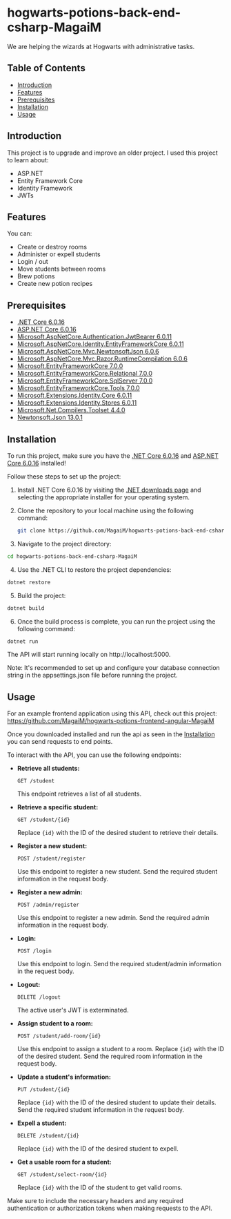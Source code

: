 # hogwarts-potions-back-end-csharp-MagaiM

We are helping the wizards at Hogwarts with administrative tasks.

## Table of Contents

- [Introduction](#introduction)
- [Features](#features)
- [Prerequisites](#prerequisites)
- [Installation](#installation)
- [Usage](#usage)

## Introduction

This project is to upgrade and improve an older project. 
I used this project to learn about:
- ASP.NET
- Entity Framework Core
- Identity Framework
- JWTs

## Features

You can: 
- Create or destroy rooms
- Administer or expell students
- Login / out
- Move students between rooms 
- Brew potions
- Create new potion recipes

## Prerequisites

- [.NET Core 6.0.16](https://dotnet.microsoft.com/download/dotnet/6.0)
- [ASP.NET Core 6.0.16](https://dotnet.microsoft.com/download/dotnet/6.0)
- [Microsoft.AspNetCore.Authentication.JwtBearer 6.0.11](https://www.nuget.org/packages/Microsoft.AspNetCore.Authentication.JwtBearer)
- [Microsoft.AspNetCore.Identity.EntityFrameworkCore 6.0.11](https://www.nuget.org/packages/Microsoft.AspNetCore.Identity.EntityFrameworkCore)
- [Microsoft.AspNetCore.Mvc.NewtonsoftJson 6.0.6](https://www.nuget.org/packages/Microsoft.AspNetCore.Mvc.NewtonsoftJson)
- [Microsoft.AspNetCore.Mvc.Razor.RuntimeCompilation 6.0.6](https://www.nuget.org/packages/Microsoft.AspNetCore.Mvc.Razor.RuntimeCompilation)
- [Microsoft.EntityFrameworkCore 7.0.0](https://www.nuget.org/packages/Microsoft.EntityFrameworkCore)
- [Microsoft.EntityFrameworkCore.Relational 7.0.0](https://www.nuget.org/packages/Microsoft.EntityFrameworkCore.Relational)
- [Microsoft.EntityFrameworkCore.SqlServer 7.0.0](https://www.nuget.org/packages/Microsoft.EntityFrameworkCore.SqlServer)
- [Microsoft.EntityFrameworkCore.Tools 7.0.0](https://www.nuget.org/packages/Microsoft.EntityFrameworkCore.Tools)
- [Microsoft.Extensions.Identity.Core 6.0.11](https://www.nuget.org/packages/Microsoft.Extensions.Identity.Core)
- [Microsoft.Extensions.Identity.Stores 6.0.11](https://www.nuget.org/packages/Microsoft.Extensions.Identity.Stores)
- [Microsoft.Net.Compilers.Toolset 4.4.0](https://www.nuget.org/packages/Microsoft.Net.Compilers.Toolset)
- [Newtonsoft.Json 13.0.1](https://www.nuget.org/packages/Newtonsoft.Json)

## Installation

To run this project, make sure you have the [.NET Core 6.0.16](https://dotnet.microsoft.com/download/dotnet/6.0) and [ASP.NET Core 6.0.16](https://dotnet.microsoft.com/download/dotnet/6.0) installed!

Follow these steps to set up the project:

1. Install .NET Core 6.0.16 by visiting the [.NET downloads page](https://dotnet.microsoft.com/download/dotnet/6.0) and selecting the appropriate installer for your operating system.

2. Clone the repository to your local machine using the following command:

   ```bash
   git clone https://github.com/MagaiM/hogwarts-potions-back-end-csharp-MagaiM.git
   ```
   
 3. Navigate to the project directory:
   ```bash
   cd hogwarts-potions-back-end-csharp-MagaiM
   ```
   
 4. Use the .NET CLI to restore the project dependencies:
  ```bash
  dotnet restore
  ```
  
 5. Build the project:
  ```bash
  dotnet build
  ```
  
 6. Once the build process is complete, you can run the project using the following command:
  ```bash
  dotnet run
  ```
  The API will start running locally on http://localhost:5000.
  
  Note: It's recommended to set up and configure your database connection string in the appsettings.json file before running the project.

## Usage

For an example frontend application using this API, check out this project: https://github.com/MagaiM/hogwarts-potions-frontend-angular-MagaiM

Once you downloaded installed and run the api as seen in the [Installation](#installation) you can send requests to end points.

To interact with the API, you can use the following endpoints:

- **Retrieve all students:**
  ```
  GET /student
  ```
  This endpoint retrieves a list of all students.

- **Retrieve a specific student:**
  ```
  GET /student/{id}
  ```
  Replace `{id}` with the ID of the desired student to retrieve their details.
  
- **Register a new student:**
  ```
  POST /student/register
  ```
  Use this endpoint to register a new student. Send the required student information in the request body.
  
- **Register a new admin:**
  ```
  POST /admin/register
  ```
   Use this endpoint to register a new admin. Send the required admin information in the request body.
   
- **Login:**
  ```
  POST /login
  ```
  Use this endpoint to login. Send the required student/admin information in the request body.
  
- **Logout:**
  ```
  DELETE /logout
  ```
  The active user's JWT is exterminated.
   
- **Assign student to a room:**
  ```
  POST /student/add-room/{id}
  ```
  Use this endpoint to assign a student to a room. Replace `{id}` with the ID of the desired student. Send the required room information in the request body.
  
- **Update a student's information:**
  ```
  PUT /student/{id}
  ```
  Replace `{id}` with the ID of the desired student to update their details. Send the required student information in the request body.
  
- **Expell a student:**
  ```
  DELETE /student/{id}
  ```
  Replace `{id}` with the ID of the desired student to expell.
  
- **Get a usable room for a student:**
  ```
  GET /student/select-room/{id}
  ```
  Replace `{id}` with the ID of the student to get valid rooms.
  
Make sure to include the necessary headers and any required authentication or authorization tokens when making requests to the API.
